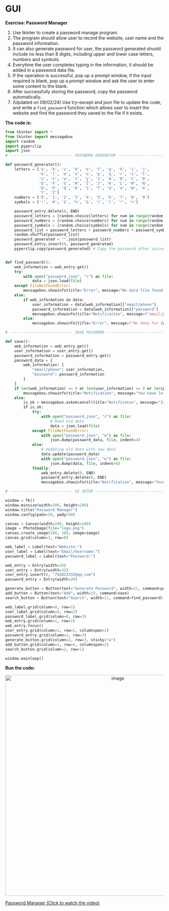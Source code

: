 # GUI

**Exercise: Password Manager**

1. Use tkinter to create a password manage program.
2. The program should allow user to record the website, user name and the password information.
3. It can also generate password for user, the password generated shuold include no less than 8 digits, including upper and lower case letters, numbers and symbols.
4. Everytime the user completes typing in the information, it should be added in a password data file.
5. If the operation is successful, pop up a prompt window, if the input required is blank, pop up a prompt window and ask the user to enter some content to the blank.
6. After successfully storing the password, copy the password automatically.
7. (Updated on 09/02/24) Use try-except and json file to update the code, and write a `find_password` function which allows user to insert the website and find the password they saved to the file if it exists.

**The code is:**
```py
from tkinter import *
from tkinter import messagebox
import random
import pyperclip
import json
# ---------------------------- PASSWORD GENERATOR ------------------------------- #

def password_generator():
    letters = ['a', 'b', 'c', 'd', 'e', 'f', 'g', 'h', 'i', 'j',
               'k', 'l', 'm', 'n', 'o', 'p', 'q', 'r', 's', 't',
               'u', 'v', 'w', 'x', 'y', 'z', 'A', 'B', 'C', 'D',
               'E', 'F', 'G', 'H', 'I', 'J', 'K', 'L', 'M', 'N',
               'O', 'P', 'Q', 'R', 'S', 'T', 'U', 'V', 'W', 'X',
               'Y', 'Z']
    numbers = ['0', '1', '2', '3', '4', '5', '6', '7', '8', '9']
    symbols = ['!', '#', '$', '%', '&', '(', ')', '*', '+']

    password_entry.delete(0, END)
    password_letters = [random.choice(letters) for num in range(random.randint(6, 8))]
    password_numbers = [random.choice(numbers) for num in range(random.randint(2, 4))]
    password_symbols = [random.choice(symbols) for num in range(random.randint(2, 4))]
    password_list = password_letters + password_numbers + password_symbols
    random.shuffle(password_list)
    password_generated = "".join(password_list)
    password_entry.insert(0, password_generated)
    pyperclip.copy(password_generated) # Copy the password after successfully storing the password.


def find_password():
    web_information = web_entry.get()
    try:
        with open("password.json", "r") as file:
            data = json.load(file)
    except FileNotFoundError:
        messagebox.showinfo(title="Error", message="No data file found.")
    else:
        if web_information in data:
            user_information = data[web_information]["email/phone"]
            password_information = data[web_information]["password"]
            messagebox.showinfo(title="Notificaiton", message=f"email/phone: {user_information}\npassword: {password_information}")
        else:
            messagebox.showinfo(title="Error", message=f"No data for {web_information} found.")

# ---------------------------- SAVE PASSWORD ------------------------------- #

def save():
    web_information = web_entry.get()
    user_information = user_entry.get()
    password_information = password_entry.get()
    password_data = {
        web_information: {
            "email/phone": user_information,
            "password": password_information
        }
    }
    if len(web_information) == 0 or len(user_information) == 0 or len(password_information) == 0:
        messagebox.showinfo(title="Notification", message="You have left some fields empty!")
    else:
        is_ok = messagebox.askokcancel(title="Notificaton", message="Is the confirmation correct?")
        if is_ok:
            try:
                with open("password.json", "r") as file:
                    # Read old data
                    data = json.load(file)
            except FileNotFoundError:
                with open("password.json", "w") as file:
                    json.dump(password_data, file, indent=4)
            else:
                # Updating old data with new data
                data.update(password_data)
                with open("password.json", "w") as file:
                    json.dump(data, file, indent=4)
            finally:
                web_entry.delete(0, END)
                password_entry.delete(0, END)
                messagebox.showinfo(title="Notification", message="Your password information has been stored!")

# ---------------------------- UI SETUP ------------------------------- #

window = Tk()
window.minsize(width=200, height=200)
window.title("Password Manager")
window.config(padx=50, pady=50)

canvas = Canvas(width=200, height=200)
image = PhotoImage(file="logo.png")
canvas.create_image(100, 100, image=image)
canvas.grid(column=1, row=0)

web_label = Label(text="Website:")
user_label = Label(text="Email/Username:")
password_label = Label(text="Password:")

web_entry = Entry(width=20)
user_entry = Entry(width=35)
user_entry.insert(0, "792023332@qq.com")
password_entry = Entry(width=20)

generate_button = Button(text="Generate Password", width=11, command=password_generator)
add_button = Button(text="Add", width=33, command=save)
search_button = Button(text="Search", width=11, command=find_password)

web_label.grid(column=0, row=1)
user_label.grid(column=0, row=2)
password_label.grid(column=0, row=3)
web_entry.grid(column=1, row=1)
web_entry.focus()
user_entry.grid(column=1, row=2, columnspan=2)
password_entry.grid(column=1, row=3)
generate_button.grid(column=2, row=3, sticky="w")
add_button.grid(column=1, row=4, columnspan=2)
search_button.grid(column=2, row=1)

window.mainloop()

```

**Run the code:**

<div align=center>
<img width="700" alt="image" src="https://github.com/ShiyuFan0820/CSLearningNote/assets/149340606/e2803289-02d7-4687-8b60-dadb94e454f8">
</div>

[Password Manager (Click to watch the video)](https://youtu.be/h4igs45oAkY)

